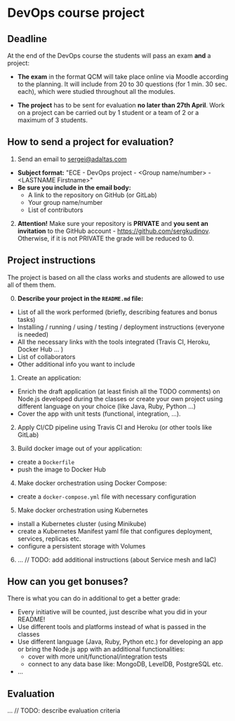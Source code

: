 # DevOps course project

## Deadline

At the end of the DevOps course the students will pass an exam **and** a project:

  - **The exam** in the format QCM will take place online via Moodle according to the planning. It will include from 20 to 30 questions (for 1 min. 30 sec. each), which were studied throughout all the modules.

  - **The project** has to be sent for evaluation **no later than 27th April**. Work on a project can be carried out by 1 student or a team of 2 or a maximum of 3 students.

## How to send a project for evaluation?

1. Send an email to [sergei@adaltas.com](mailto:sergei@adaltas.com)

  - **Subject format:** "ECE - DevOps project - \<Group name/number\> - \<LASTNAME Firstname\>"
  - **Be sure you include in the email body:**
    - A link to the repository on GitHub (or GitLab)
    - Your group name/number
    - List of contributors

2. **Attention!** Make sure your repository is **PRIVATE** and **you sent an invitation** to the GitHub account - https://github.com/sergkudinov. Otherwise, if it is not PRIVATE the grade will be reduced to 0.

## Project instructions

The project is based on all the class works and students are allowed to use all of them them.   

0. **Describe your project in the `README.md` file:**

  - List of all the work performed (briefly, describing features and bonus tasks)
  - Installing / running / using / testing / deployment instructions (everyone is needed)
  - All the necessary links with the tools integrated (Travis CI, Heroku, Docker Hub ... )
  - List of collaborators
  - Other additional info you want to include

1. Create an application:

  - Enrich the draft application (at least finish all the TODO comments) on Node.js developed during the classes or create your own project using different language on your choice (like Java, Ruby, Python ...)
  - Cover the app with unit tests (functional, integration, ...).

2. Apply CI/CD pipeline using Travis CI and Heroku (or other tools like GitLab)

3. Build docker image out of your application:

  - create a `Dockerfile`
  - push the image to Docker Hub

4. Make docker orchestration using Docker Compose:

  - create a `docker-compose.yml` file with necessary configuration

5. Make docker orchestration using Kubernetes

  - install a Kubernetes cluster (using Minikube)
  - create a Kubernetes Manifest yaml file that configures deployment, services, replicas etc.
  - configure a persistent storage with Volumes

6. ... // TODO: add additional instructions (about Service mesh and IaC)


## How can you get bonuses?

There is what you can do in additional to get a better grade:

  - Every initiative will be counted, just describe what you did in your README!
  - Use different tools and platforms instead of what is passed in the classes
  - Use different language (Java, Ruby, Python etc.) for developing an app or bring the Node.js app with an additional functionalities:   
    - cover with more unit/functional/integration tests
    - connect to any data base like: MongoDB, LevelDB, PostgreSQL etc.
  - ...

## Evaluation

... // TODO: describe evaluation criteria
